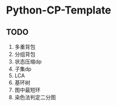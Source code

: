 # Python-CP-Template

## TODO

1. 多重背包
2. 分组背包
3. 状态压缩dp
4. 子集dp
5. LCA
6. 基环树
7. 图中最短环
8. 染色法判定二分图
